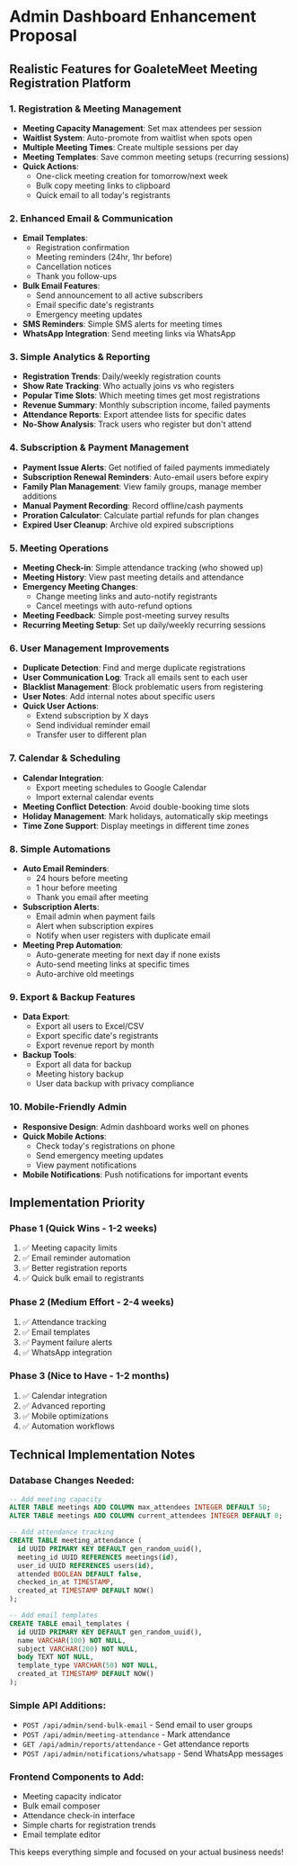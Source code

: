 # Admin Dashboard Enhancement Proposal

## Realistic Features for GoaleteMeet Meeting Registration Platform

### 1. Registration & Meeting Management
- **Meeting Capacity Management**: Set max attendees per session
- **Waitlist System**: Auto-promote from waitlist when spots open
- **Multiple Meeting Times**: Create multiple sessions per day
- **Meeting Templates**: Save common meeting setups (recurring sessions)
- **Quick Actions**: 
  - One-click meeting creation for tomorrow/next week
  - Bulk copy meeting links to clipboard
  - Quick email to all today's registrants

### 2. Enhanced Email & Communication
- **Email Templates**: 
  - Registration confirmation
  - Meeting reminders (24hr, 1hr before)
  - Cancellation notices
  - Thank you follow-ups
- **Bulk Email Features**:
  - Send announcement to all active subscribers
  - Email specific date's registrants
  - Emergency meeting updates
- **SMS Reminders**: Simple SMS alerts for meeting times
- **WhatsApp Integration**: Send meeting links via WhatsApp

### 3. Simple Analytics & Reporting
- **Registration Trends**: Daily/weekly registration counts
- **Show Rate Tracking**: Who actually joins vs who registers
- **Popular Time Slots**: Which meeting times get most registrations
- **Revenue Summary**: Monthly subscription income, failed payments
- **Attendance Reports**: Export attendee lists for specific dates
- **No-Show Analysis**: Track users who register but don't attend

### 4. Subscription & Payment Management
- **Payment Issue Alerts**: Get notified of failed payments immediately
- **Subscription Renewal Reminders**: Auto-email users before expiry
- **Family Plan Management**: View family groups, manage member additions
- **Manual Payment Recording**: Record offline/cash payments
- **Proration Calculator**: Calculate partial refunds for plan changes
- **Expired User Cleanup**: Archive old expired subscriptions

### 5. Meeting Operations
- **Meeting Check-in**: Simple attendance tracking (who showed up)
- **Meeting History**: View past meeting details and attendance
- **Emergency Meeting Changes**: 
  - Change meeting links and auto-notify registrants
  - Cancel meetings with auto-refund options
- **Meeting Feedback**: Simple post-meeting survey results
- **Recurring Meeting Setup**: Set up daily/weekly recurring sessions

### 6. User Management Improvements
- **Duplicate Detection**: Find and merge duplicate registrations
- **User Communication Log**: Track all emails sent to each user
- **Blacklist Management**: Block problematic users from registering
- **User Notes**: Add internal notes about specific users
- **Quick User Actions**:
  - Extend subscription by X days
  - Send individual reminder email
  - Transfer user to different plan

### 7. Calendar & Scheduling
- **Calendar Integration**: 
  - Export meeting schedules to Google Calendar
  - Import external calendar events
- **Meeting Conflict Detection**: Avoid double-booking time slots
- **Holiday Management**: Mark holidays, automatically skip meetings
- **Time Zone Support**: Display meetings in different time zones

### 8. Simple Automations
- **Auto Email Reminders**: 
  - 24 hours before meeting
  - 1 hour before meeting
  - Thank you email after meeting
- **Subscription Alerts**:
  - Email admin when payment fails
  - Alert when subscription expires
  - Notify when user registers with duplicate email
- **Meeting Prep Automation**:
  - Auto-generate meeting for next day if none exists
  - Auto-send meeting links at specific times
  - Auto-archive old meetings

### 9. Export & Backup Features
- **Data Export**:
  - Export all users to Excel/CSV
  - Export specific date's registrants
  - Export revenue report by month
- **Backup Tools**:
  - Export all data for backup
  - Meeting history backup
  - User data backup with privacy compliance

### 10. Mobile-Friendly Admin
- **Responsive Design**: Admin dashboard works well on phones
- **Quick Mobile Actions**:
  - Check today's registrations on phone
  - Send emergency meeting updates
  - View payment notifications
- **Mobile Notifications**: Push notifications for important events

## Implementation Priority

### Phase 1 (Quick Wins - 1-2 weeks)
1. ✅ Meeting capacity limits
2. ✅ Email reminder automation 
3. ✅ Better registration reports
4. ✅ Quick bulk email to registrants

### Phase 2 (Medium Effort - 2-4 weeks)  
1. ✅ Attendance tracking
2. ✅ Email templates
3. ✅ Payment failure alerts
4. ✅ WhatsApp integration

### Phase 3 (Nice to Have - 1-2 months)
1. ✅ Calendar integration
2. ✅ Advanced reporting
3. ✅ Mobile optimizations
4. ✅ Automation workflows

## Technical Implementation Notes

### Database Changes Needed:
```sql
-- Add meeting capacity
ALTER TABLE meetings ADD COLUMN max_attendees INTEGER DEFAULT 50;
ALTER TABLE meetings ADD COLUMN current_attendees INTEGER DEFAULT 0;

-- Add attendance tracking
CREATE TABLE meeting_attendance (
  id UUID PRIMARY KEY DEFAULT gen_random_uuid(),
  meeting_id UUID REFERENCES meetings(id),
  user_id UUID REFERENCES users(id),
  attended BOOLEAN DEFAULT false,
  checked_in_at TIMESTAMP,
  created_at TIMESTAMP DEFAULT NOW()
);

-- Add email templates
CREATE TABLE email_templates (
  id UUID PRIMARY KEY DEFAULT gen_random_uuid(),
  name VARCHAR(100) NOT NULL,
  subject VARCHAR(200) NOT NULL,
  body TEXT NOT NULL,
  template_type VARCHAR(50) NOT NULL,
  created_at TIMESTAMP DEFAULT NOW()
);
```

### Simple API Additions:
- `POST /api/admin/send-bulk-email` - Send email to user groups
- `POST /api/admin/meeting-attendance` - Mark attendance
- `GET /api/admin/reports/attendance` - Get attendance reports
- `POST /api/admin/notifications/whatsapp` - Send WhatsApp messages

### Frontend Components to Add:
- Meeting capacity indicator
- Bulk email composer
- Attendance check-in interface
- Simple charts for registration trends
- Email template editor

This keeps everything simple and focused on your actual business needs!
